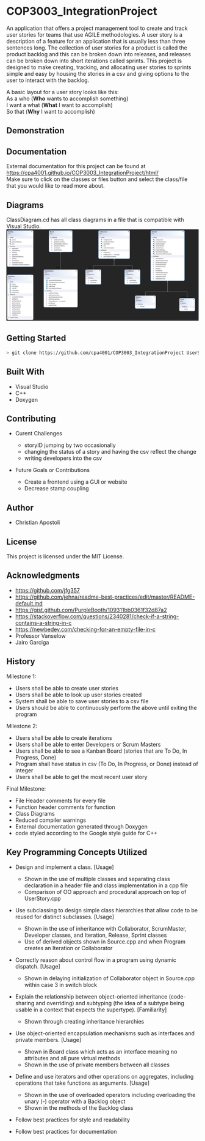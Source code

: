 # COP3003_IntegrationProject
An application that offers a project management tool to create and track user stories for teams that use AGILE methodologies. A user story is a description of a feature for an application that is usually less than three sentences long. The collection of user stories for a product is called the product backlog and this can be broken down into releases, and releases can be broken down into short iterations called sprints. This project is designed to make creating, tracking, and allocating user stories to sprints simple and easy by housing the stories in a csv and giving options to the user to interact with the backlog.

A basic layout for a user story looks like this: <br>
As a who      (**Who** wants to accomplish something) <br>
I want a what (**What** I want to accomplish)         <br>
So that       (**Why** I want to accomplish)          <br>

## Demonstration

## Documentation
External documentation for this project can be found at https://cpa4001.github.io/COP3003_IntegrationProject/html/ </br>
Make sure to click on the classes or files button and select the class/file that you would like to read more about. </br>


## Diagrams
ClassDiagram.cd has all class diagrams in a file that is compatible with Visual Studio. </br>
![Sample Image](userstoryconsole_classdiagrams.PNG)

## Getting Started
``` sh
> git clone https://github.com/cpa4001/COP3003_IntegrationProject UserStoryApp
```

## Built With

- Visual Studio
- C++
- Doxygen

## Contributing
- Curent Challenges
   - storyID jumping by two occasionally
   - changing the status of a story and having the csv reflect the change
   - writing developers into the csv

- Future Goals or Contributions
  - Create a frontend using a GUI or website
  - Decrease stamp coupling

## Author
- Christian Apostoli

## License
This project is licensed under the MIT License.

## Acknowledgments

* https://github.com/jfg357
* https://github.com/jehna/readme-best-practices/edit/master/README-default.md
* https://gist.github.com/PurpleBooth/109311bb0361f32d87a2
* https://stackoverflow.com/questions/2340281/check-if-a-string-contains-a-string-in-c
* https://newbedev.com/checking-for-an-empty-file-in-c
* Professor Vanselow
* Jairo Garciga
 
 ## History

Milestone 1:
- Users shall be able to create user stories
- Users shall be able to look up user stories created
- System shall be able to save user stories to a csv file
- Users should be able to continuously perform the above until exiting the program

Milestone 2:
- Users shall be able to create iterations
- Users shall be able to enter Developers or Scrum Masters
- Users shall be able to see a Kanban Board (stories that are To Do, In Progress,  Done)
- Program shall have status in csv (To Do, In Progress, or Done) instead of integer
- Users shall be able to get the most recent user story

Final Milestone:
- File Header comments for every file
- Function header comments for function
- Class Diagrams
- Reduced compiler warnings
- External documentation generated through Doxygen
- code styled according to the Google style guide for C++

## Key Programming Concepts Utilized
- Design and implement a class. [Usage]
  - Shown in the use of multiple classes and separating class declaration in a header file and class implementation in a cpp file
  - Comparison of OO approach and procedural approach on top of UserStory.cpp
   
- Use subclassing to design simple class hierarchies that allow code to be reused for distinct subclasses. [Usage]
  - Shown in the use of inheritance with Collaborator, ScrumMaster, Developer classes, and Iteration, Release, Sprint classes
  - Use of derived objects shown in Source.cpp and when Program creates an Iteration or Collaborator

- Correctly reason about control flow in a program using dynamic dispatch. [Usage]
  - Shown in delaying initialization of Collaborator object in Source.cpp within case 3 in switch block 


- Explain the relationship between object-oriented inheritance (code-sharing and overriding) and subtyping (the idea of a subtype being usable in a context that expects the supertype). [Familiarity]
  - Shown through creating inheritance hierarchies   

- Use object-oriented encapsulation mechanisms such as interfaces and private members. [Usage]
  - Shown in Board class which acts as an interface meaning no attributes and all pure virtual methods
  - Shown in the use of private members between all classes 

- Define and use iterators and other operations on aggregates, including operations that take functions as arguments. [Usage]
  - Shown in the use of overloaded operators including overloading the unary (-) operator with a Backlog object
  - Shown in the methods of the Backlog class 

- Follow best practices for style and readability

- Follow best practices for documentation

